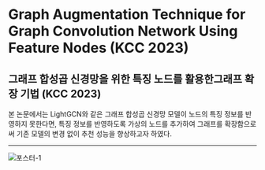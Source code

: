 # Graph Augmentation Technique for Graph Convolution Network Using Feature Nodes (KCC 2023)
## 그래프 합성곱 신경망을 위한 특징 노드를 활용한그래프 확장 기법 (KCC 2023)


본 논문에서는 LightGCN와 같은 그래프 합성곱 신경망 모델이 노드의 특징 정보를 반영하지
못한다면, 특징 정보를 반영하도록 가상의 노드를 추가하여 그래프를
확장함으로써 기존 모델의 변경 없이 추천 성능을 향상하고자 하였다.

---


![포스터-1](https://github.com/overnew/Graph-Augmentation-Technique-for-Graph-Convolution-Network-Using-Feature-Nodes/assets/43613584/3187874b-8e57-4374-878a-eef3aa450fd8)
